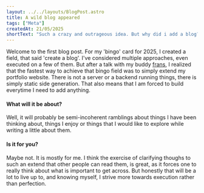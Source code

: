 ```yaml
---
layout: ../../layouts/BlogPost.astro
title: A wild blog appeared
tags: ["Meta"]
createdAt: 21/05/2025
shortText: "Such a crazy and outrageous idea. But why did i add a blog?"
---
```


Welcome to the first blog post. For my 'bingo' card for 2025, I created a field, that said 'create a blog'. I've considered multiple approaches, even executed on a few of them. But after a talk with my buddy [frans](https://frans.today), I realized that the fastest way to achieve that bingo field was to simply extend my portfolio website.
There is not a server or a backend running things, there is simply static side generation. That also means that I am forced to build everytime I need to add anything.

#### What will it be about?
Well, it will probably be semi-incoherent ramblings about things I have been thinking about, things I enjoy or things that I would like to explore while writing a little about them.

#### Is it for you?
Maybe not. It is mostly for me. I think the exercise of clarifying thoughs to such an extend that other people can read them, is great, as it forces one to really think about what is important to get across. But honestly that will be a lot to live up to, and knowing myself, I strive more towards execution rather than perfection.